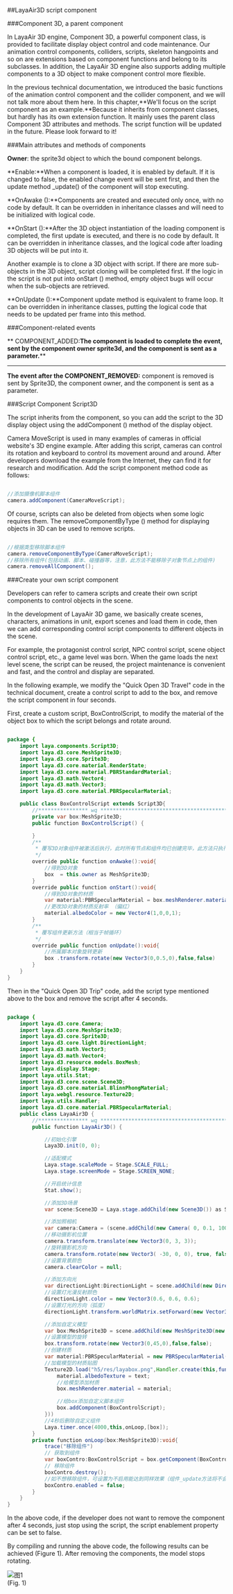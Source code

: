 ##LayaAir3D script component



###Component 3D, a parent component

In LayaAir 3D engine, Component 3D, a powerful component class, is provided to facilitate display object control and code maintenance. Our animation control components, colliders, scripts, skeleton hangpoints and so on are extensions based on component functions and belong to its subclasses. In addition, the LayaAir 3D engine also supports adding multiple components to a 3D object to make component control more flexible.

In the previous technical documentation, we introduced the basic functions of the animation control component and the collider component, and we will not talk more about them here. In this chapter,**We'll focus on the script component as an example.**Because it inherits from component classes, but hardly has its own extension function. It mainly uses the parent class Component 3D attributes and methods. The script function will be updated in the future. Please look forward to it!



###Main attributes and methods of components

**Owner**: the sprite3d object to which the bound component belongs.

**Enable:**When a component is loaded, it is enabled by default. If it is changed to false, the enabled change event will be sent first, and then the update method _update() of the component will stop executing.

**OnAwake ():**Components are created and executed only once, with no code by default. It can be overridden in inheritance classes and will need to be initialized with logical code.

**OnStart ():**After the 3D object instantiation of the loading component is completed, the first update is executed, and there is no code by default. It can be overridden in inheritance classes, and the logical code after loading 3D objects will be put into it.

Another example is to clone a 3D object with script. If there are more sub-objects in the 3D object, script cloning will be completed first. If the logic in the script is not put into onStart () method, empty object bugs will occur when the sub-objects are retrieved.

**OnUpdate ():**Component update method is equivalent to frame loop. It can be overridden in inheritance classes, putting the logical code that needs to be updated per frame into this method.



###Component-related events

** COMPONENT_ADDED:**The component is loaded to complete the event, sent by the component owner sprite3d, and the component is sent as a parameter.****
****
**The event after the COMPONENT_REMOVED:** component is removed is sent by Sprite3D, the component owner, and the component is sent as a parameter.



###Script Component Script3D

The script inherits from the component, so you can add the script to the 3D display object using the addComponent () method of the display object.

Camera MoveScript is used in many examples of cameras in official website's 3D engine example. After adding this script, cameras can control its rotation and keyboard to control its movement around and around. After developers download the example from the Internet, they can find it for research and modification. Add the script component method code as follows:


```java

//添加摄像机脚本组件
camera.addComponent(CameraMoveScript);
```


Of course, scripts can also be deleted from objects when some logic requires them. The removeComponentByType () method for displaying objects in 3D can be used to remove scripts.


```java

//根据类型移除脚本组件
camera.removeComponentByType(CameraMoveScript);
//移除所有组件(包括动画、脚本、碰撞器等，注意，此方法不能移除子对象节点上的组件)
camera.removeAllComponent();
```




###Create your own script component

Developers can refer to camera scripts and create their own script components to control objects in the scene.

In the development of LayaAir 3D game, we basically create scenes, characters, animations in unit, export scenes and load them in code, then we can add corresponding control script components to different objects in the scene.

For example, the protagonist control script, NPC control script, scene object control script, etc., a game level was born. When the game loads the next level scene, the script can be reused, the project maintenance is convenient and fast, and the control and display are separated.

In the following example, we modify the "Quick Open 3D Travel" code in the technical document, create a control script to add to the box, and remove the script component in four seconds.

First, create a custom script, BoxControlScript, to modify the material of the object box to which the script belongs and rotate around.


```java

package {
	import laya.components.Script3D;
	import laya.d3.core.MeshSprite3D;
	import laya.d3.core.Sprite3D;
	import laya.d3.core.material.RenderState;
	import laya.d3.core.material.PBRStandardMaterial;
	import laya.d3.math.Vector4;
	import laya.d3.math.Vector3;
	import laya.d3.core.material.PBRSpecularMaterial;

	public class BoxControlScript extends Script3D{
		//**************** wq *****************************************
        private var box:MeshSprite3D;
		public function BoxControlScript() {

        }
        /**
		 * 覆写3D对象组件被激活后执行，此时所有节点和组件均已创建完毕，此方法只执行一次
		 */
        override public function onAwake():void{
            //得到3D对象
            box  = this.owner as MeshSprite3D;
        }
        override public function onStart():void{
            //得到3D对象的材质
            var material:PBRSpecularMaterial = box.meshRenderer.material as PBRSpecularMaterial;
            //更改3D对象的材质反射率 （偏红）
            material.albedoColor = new Vector4(1,0,0,1);
        }
        /**
		 * 覆写组件更新方法（相当于帧循环）
		 */	
        override public function onUpdate():void{
            //所属脚本对象旋转更新
            box .transform.rotate(new Vector3(0,0.5,0),false,false)
        }
    }
}
```


Then in the "Quick Open 3D Trip" code, add the script type mentioned above to the box and remove the script after 4 seconds.


```java

package {
	import laya.d3.core.Camera;
	import laya.d3.core.MeshSprite3D;
	import laya.d3.core.Sprite3D;
	import laya.d3.core.light.DirectionLight;
	import laya.d3.math.Vector3;
	import laya.d3.math.Vector4;
	import laya.d3.resource.models.BoxMesh;
	import laya.display.Stage;
	import laya.utils.Stat;
	import laya.d3.core.scene.Scene3D;
	import laya.d3.core.material.BlinnPhongMaterial;
	import laya.webgl.resource.Texture2D;
	import laya.utils.Handler;
	import laya.d3.core.material.PBRSpecularMaterial;
	public class LayaAir3D {
		//**************** wq *****************************************
		public function LayaAir3D() {

			//初始化引擎
			Laya3D.init(0, 0);

			//适配模式
			Laya.stage.scaleMode = Stage.SCALE_FULL;
			Laya.stage.screenMode = Stage.SCREEN_NONE;

			//开启统计信息
			Stat.show();

			//添加3D场景
			var scene:Scene3D = Laya.stage.addChild(new Scene3D()) as Scene3D;

			//添加照相机
			var camera:Camera = (scene.addChild(new Camera( 0, 0.1, 100))) as Camera;
			//移动摄影机位置
			camera.transform.translate(new Vector3(0, 3, 3));
			//旋转摄影机方向
			camera.transform.rotate(new Vector3( -30, 0, 0), true, false);
			//设置背景颜色
			camera.clearColor = null;

			//添加方向光
			var directionLight:DirectionLight = scene.addChild(new DirectionLight()) as DirectionLight;
			//设置灯光漫反射颜色
			directionLight.color = new Vector3(0.6, 0.6, 0.6);
			//设置灯光的方向（弧度）
			directionLight.transform.worldMatrix.setForward(new Vector3(1, -1, 0));

			//添加自定义模型
			var box:MeshSprite3D = scene.addChild(new MeshSprite3D(new BoxMesh(1,1,1),"MOs")) as MeshSprite3D;
			//设置模型的旋转
			box.transform.rotate(new Vector3(0,45,0),false,false);
			//创建材质
			var material:PBRSpecularMaterial = new PBRSpecularMaterial();
			//加载模型的材质贴图
			Texture2D.load("h5/res/layabox.png",Handler.create(this,function(text:Texture2D):void{
				material.albedoTexture = text;
				//给模型添加材质
				box.meshRenderer.material = material;

				//给box添加自定义脚本组件
				box.addComponent(BoxControlScript);
			}))
			//4秒后删除自定义组件
			Laya.timer.once(4000,this,onLoop,[box]);
		}
		private function onLoop(box:MeshSprite3D):void{
			trace("移除组件")
			// 获取到组件
			var boxContro:BoxControlScript = box.getComponent(BoxControlScript);
			// 移除组件
			boxContro.destroy();
			//如不想移除组件，可设置为不启用能达到同样效果（组件_update方法将不会被更新）
			boxContro.enabled = false;
		}	
	}
}
```


In the above code, if the developer does not want to remove the component after 4 seconds, just stop using the script, the script enablement property can be set to false.



By compiling and running the above code, the following results can be achieved (Figure 1). After removing the components, the model stops rotating.

![图1](img/1.gif)<br> (Fig. 1)